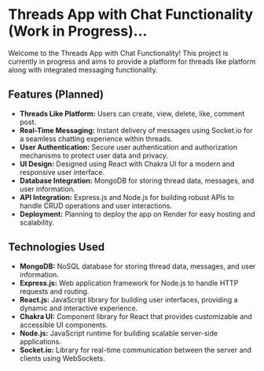 # Threads App with Chat Functionality (Work in Progress)...

Welcome to the Threads App with Chat Functionality! This project is currently in progress and aims to provide a platform for threads like platform along with integrated messaging functionality.

## Features (Planned)

- **Threads Like Platform:** Users can create, view, delete, like, comment post.
- **Real-Time Messaging:** Instant delivery of messages using Socket.io for a seamless chatting experience within threads.
- **User Authentication:** Secure user authentication and authorization mechanisms to protect user data and privacy.
- **UI Design:** Designed using React with Chakra UI for a modern and responsive user interface.
- **Database Integration:** MongoDB for storing thread data, messages, and user information.
- **API Integration:** Express.js and Node.js for building robust APIs to handle CRUD operations and user interactions.
- **Deployment:** Planning to deploy the app on Render for easy hosting and scalability.

## Technologies Used

- **MongoDB:** NoSQL database for storing thread data, messages, and user information.
- **Express.js:** Web application framework for Node.js to handle HTTP requests and routing.
- **React.js:** JavaScript library for building user interfaces, providing a dynamic and interactive experience.
- **Chakra UI:** Component library for React that provides customizable and accessible UI components.
- **Node.js:** JavaScript runtime for building scalable server-side applications.
- **Socket.io:** Library for real-time communication between the server and clients using WebSockets.

